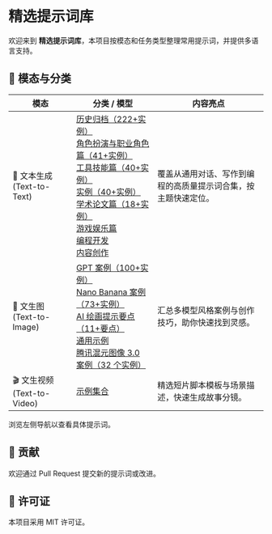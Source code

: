 # 精选提示词库

欢迎来到 **精选提示词库**，本项目按模态和任务类型整理常用提示词，并提供多语言支持。

<!-- prmbr-horizon -->
<ins class="adsbygoogle"
     style="display:block"
     data-ad-client="ca-pub-7296634171837358"
     data-ad-slot="2056784980"
     data-ad-format="auto"
     data-full-width-responsive="true"></ins>
<script>
     (adsbygoogle = window.adsbygoogle || []).push({});
</script>

## 📂 模态与分类

| 模态 | 分类 / 模型 | 内容亮点 |
| --- | --- | --- |
| 📝 文本生成 (Text-to-Text) | [历史归档（222+实例）](text-to-text/archives/awesome-chatgpt-prompts.md)<br>[角色扮演与职业角色篇（41+实例）](text-to-text/role-play/professional-roles.md)<br>[工具技能篇（40+实例）](text-to-text/tool-skills.md)<br>[实例（40+实例）](text-to-text/examples.md)<br>[学术论文篇（18+实例）](text-to-text/academic-writing.md)<br>[游戏娱乐篇](text-to-text/game-entertainment.md)<br>[编程开发](text-to-text/programming/javascript-console.md)<br>[内容创作](text-to-text/content-creation/advertising-campaign.md) | 覆盖从通用对话、写作到编程的高质量提示词合集，按主题快速定位。 |
| 🎨 文生图 (Text-to-Image) | [GPT 案例（100+实例）](text-to-image/gpt/awesome-gpt4o-images.md)<br>[Nano Banana 案例（73+实例）](text-to-image/nano-banana/awesome-nano-banana-images.md)<br>[AI 绘画提示要点（11+要点）](text-to-image/ai-prompt-guide.md)<br>[通用示例](text-to-image/cyberpunk-city.md)<br>[腾讯混元图像 3.0 案例（32 个实例）](text-to-image/hunyuan-image-3-0.md) | 汇总多模型风格案例与创作技巧，助你快速找到灵感。 |
| 🎬 文生视频 (Text-to-Video) | [示例集合](text-to-video/cinematic-trailer.md) | 精选短片脚本模板与场景描述，快速生成故事分镜。 |

浏览左侧导航以查看具体提示词。

## 🤝 贡献
欢迎通过 Pull Request 提交新的提示词或改进。

## 📄 许可证
本项目采用 MIT 许可证。
